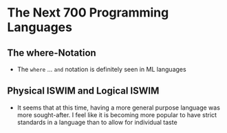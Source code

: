 # The Next 700 Programming Languages

## The where-Notation

- The `where` ... `and` notation is definitely seen in ML languages

## Physical ISWIM and Logical ISWIM

- It seems that at this time, having a more general purpose language was more sought-after. I feel like it is becoming more popular to have strict standards in a language than to allow for individual taste


